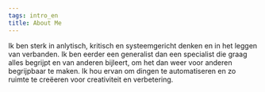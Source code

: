 ```yaml
---
tags: intro_en
title: About Me
---
```


Ik ben sterk in anlytisch, kritisch en systeemgericht denken en in het leggen van verbanden. Ik ben eerder een generalist dan een specialist die graag alles begrijpt en van anderen bijleert, om het dan weer voor anderen begrijpbaar te maken. Ik hou ervan om dingen te automatiseren en zo ruimte te creëeren voor creativiteit en verbetering.